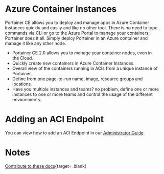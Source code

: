 # Azure Container Instances

Portainer CE allows you to deploy and manage apps in Azure Container Instances quickly and easily and like no other tool. There is no need to type commands via CLI or go to the Azure Portal to manage your containers; Portainer does it all. Simply deploy Portainer in an Azure container and manage it like any other node.

* Portainer CE 2.0 allows you to manage your container nodes, even in the Cloud.
* Quickly create new containers in Azure Container Instances.
* Overall view of the containers running in ACIs from a unique instance of Portainer.
* Define from one page-to-run name, image, resource groups and locations.
* Have you multiple instances and teams? no problem, define one or more instances to one or more teams and control the usage of the different environments.

# Adding an ACI Endpoint

You can view how to add an ACI Endpoint in our [Administrator Guide](/v2.0/endpoints/aci/).

# Notes

[Contribute to these docs](https://github.com/portainer/portainer-docs/blob/master/contributing.md){target=_blank}